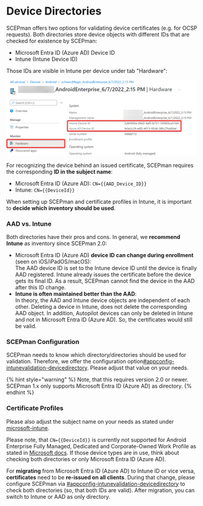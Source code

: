 # Device Directories

SCEPman offers two options for validating device certificates (e.g. for OCSP requests). Both directories store device objects with different IDs that are checked for existence by SCEPman:

* Microsoft Entra ID (Azure AD) Device ID
* Intune (Intune Device ID)

Those IDs are visible in Intune per device under tab "Hardware":

![](<../.gitbook/assets/image (15).png>)

For recognizing the device behind an issued certificate, SCEPman requires the corresponding **ID in the subject name**:

* Microsoft Entra ID (Azure AD): `CN={{AAD_Device_ID}}`
* Intune: `CN={{DeviceId}}`

When setting up SCEPman and certificate profiles in Intune, it is important to **decide which inventory should be used**.

### AAD vs. Intune

Both directories have their pros and cons. In general, we **recommend Intune** as inventory since SCEPman 2.0:

* Microsoft Entra ID (Azure AD) **device ID can change during enrollment** (seen on iOS/iPadOS/macOS):\
  The AAD device ID is set to the Intune device ID until the device is finally AAD registered. Intune already issues the certificate before the device gets its final ID. As a result, SCEPman cannot find the device in the AAD after this ID change.
* **Intune is often maintained better than the AAD**:\
  In theory, the AAD and Intune device objects are independent of each other. Deleting a device in Intune, does not delete the corresponding AAD object. In addition, Autopilot devices can only be deleted in Intune and not in Microsoft Entra ID (Azure AD). So, the certificates would still be valid.

### SCEPman Configuration

SCEPman needs to know which directory/directories should be used for validation. Therefore, we offer the configuration option[#appconfig-intunevalidation-devicedirectory](application-settings/scep-endpoints/intune-validation.md#appconfig-intunevalidation-devicedirectory "mention"). Please adjust that value on your needs.

{% hint style="warning" %}
Note, that this requires version 2.0 or newer. SCEPman 1.x only supports Microsoft Entra ID (Azure AD) as directory.
{% endhint %}

### Certificate Profiles

Please also adjust the subject name on your needs as stated under [microsoft-intune](../certificate-management/microsoft-intune/ "mention").

Please note, that `CN={{DeviceId}}` is currently not supported for Android Enterprise Fully Managed, Dedicated and Corporate-Owned Work Profile as stated in [Microsoft docs](https://docs.microsoft.com/en-us/mem/intune/protect/certificates-profile-scep#create-a-scep-certificate-profile). If those device types are in use, think about checking both directories or only Microsoft Entra ID (Azure AD).

For **migrating** from Microsoft Entra ID (Azure AD) to Intune ID or vice versa, **certificates** need to be **re-issued on all clients**. During that change, please configure SCEPman via [#appconfig-intunevalidation-devicedirectory](application-settings/scep-endpoints/intune-validation.md#appconfig-intunevalidation-devicedirectory "mention") to check both directories (so, that both IDs are valid). After migration, you can switch to Intune or AAD as only directory.
